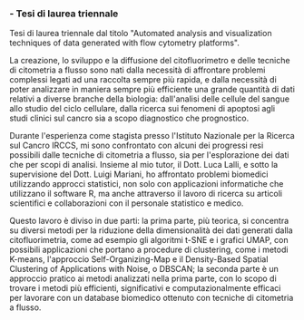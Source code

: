 ### - Tesi di laurea triennale

Tesi di laurea triennale dal titolo "Automated analysis and visualization techniques of data generated with flow cytometry platforms".

La creazione, lo sviluppo e la diffusione del citofluorimetro e delle tecniche di citometria a flusso sono nati dalla necessità di affrontare problemi complessi legati ad una raccolta sempre più rapida, e dalla necessità di poter analizzare in maniera sempre più efficiente una grande quantità di dati relativi a diverse branche della biologia: dall'analisi delle cellule del sangue allo studio del ciclo cellulare, dalla ricerca sui fenomeni di apoptosi agli studi clinici sul cancro sia a scopo diagnostico che prognostico.

Durante l'esperienza come stagista presso l'Istituto Nazionale per la Ricerca sul Cancro IRCCS, mi sono confrontato con alcuni dei progressi resi possibili dalle tecniche di citometria a flusso, sia per l'esplorazione dei dati che per scopi di analisi. Insieme al mio tutor, il Dott. Luca Lalli, e sotto la supervisione del Dott. Luigi Mariani, ho affrontato problemi biomedici utilizzando approcci statistici, non solo con applicazioni informatiche che utilizzano il software R, ma anche attraverso il lavoro di ricerca su articoli scientifici e collaborazioni con il personale statistico e medico.

Questo lavoro è diviso in due parti: la prima parte, più teorica, si concentra su diversi metodi per la riduzione della dimensionalità dei dati generati dalla citofluorimetria, come ad esempio gli algoritmi t-SNE e i grafici UMAP, con possibili applicazioni che portano a procedure di clustering, come i metodi K-means, l'approccio Self-Organizing-Map e il Density-Based Spatial Clustering of Applications with Noise, o DBSCAN; la seconda parte è un approccio pratico ai metodi analizzati nella prima parte, con lo scopo di trovare i metodi più efficienti, significativi e computazionalmente efficaci per lavorare con un database biomedico ottenuto con tecniche di citometria a flusso.

